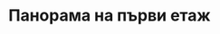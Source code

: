 ---
layout: /panorama.ect
project: '/web/projects/public/clash-of-two-worlds'
image: 'http://hub.acherno.com/svn/sblasaka-na-dva-svyata/Site/Panorami/hristo_restaurant_two_worlds_final_et0_panorama_01.jpg'
title: 'Панорама на първи етаж'
sitemap: false
---